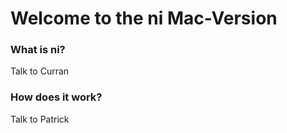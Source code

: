 # Welcome to the ni Mac-Version


### What is ni?  
Talk to Curran


### How does it work?
Talk to Patrick
